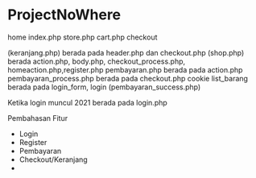 # ProjectNoWhere
home index.php 
store.php
cart.php
checkout

(keranjang.php) berada pada header.php dan checkout.php
(shop.php) berada action.php, body.php, checkout_process.php, homeaction.php,register.php
pembayaran.php berada pada action.php
pembayaran_process.php berada pada checkout.php
cookie list_barang berada pada login_form, login
(pembayaran_success.php)

Ketika login muncul 2021 berada pada login.php 



Pembahasan Fitur
- Login
- Register
- Pembayaran
- Checkout/Keranjang
- 